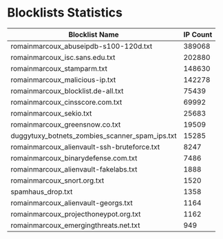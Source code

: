 # Blocklists Statistics
| Blocklist Name | IP Count |
|----|----|
| romainmarcoux_abuseipdb-s100-120d.txt | 389068 |
| romainmarcoux_isc.sans.edu.txt | 202880 |
| romainmarcoux_stamparm.txt | 148630 |
| romainmarcoux_malicious-ip.txt | 142278 |
| romainmarcoux_blocklist.de-all.txt | 75439 |
| romainmarcoux_cinsscore.com.txt | 69992 |
| romainmarcoux_sekio.txt | 25683 |
| romainmarcoux_greensnow.co.txt | 19509 |
| duggytuxy_botnets_zombies_scanner_spam_ips.txt | 15285 |
| romainmarcoux_alienvault-ssh-bruteforce.txt | 8247 |
| romainmarcoux_binarydefense.com.txt | 7486 |
| romainmarcoux_alienvault-fakelabs.txt | 1888 |
| romainmarcoux_snort.org.txt | 1520 |
| spamhaus_drop.txt | 1358 |
| romainmarcoux_alienvault-georgs.txt | 1164 |
| romainmarcoux_projecthoneypot.org.txt | 1162 |
| romainmarcoux_emergingthreats.net.txt | 949 |
